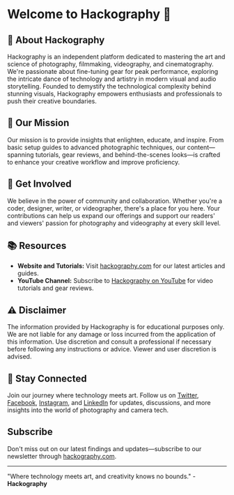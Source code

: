 # Welcome to Hackography 👋

## 📸 About Hackography

Hackography is an independent platform dedicated to mastering the art and science of photography, filmmaking, videography, and cinematography. We're passionate about fine-tuning gear for peak performance, exploring the intricate dance of technology and artistry in modern visual and audio storytelling. Founded to demystify the technological complexity behind stunning visuals, Hackography empowers enthusiasts and professionals to push their creative boundaries.

## 🌟 Our Mission

Our mission is to provide insights that enlighten, educate, and inspire. From basic setup guides to advanced photographic techniques, our content—spanning tutorials, gear reviews, and behind-the-scenes looks—is crafted to enhance your creative workflow and improve proficiency.

## 🙌 Get Involved

We believe in the power of community and collaboration. Whether you're a coder, designer, writer, or videographer, there's a place for you here. Your contributions can help us expand our offerings and support our readers' and viewers' passion for photography and videography at every skill level.

## 📚 Resources

- **Website and Tutorials:** Visit [hackography.com](https://hackography.com) for our latest articles and guides.
- **YouTube Channel:** Subscribe to [Hackography on YouTube](https://youtube.com/hackography) for video tutorials and gear reviews.

## ⚠️ Disclaimer

The information provided by Hackography is for educational purposes only. We are not liable for any damage or loss incurred from the application of this information. Use discretion and consult a professional if necessary before following any instructions or advice. Viewer and user discretion is advised.

## 💬 Stay Connected

Join our journey where technology meets art. Follow us on [Twitter](https://twitter.com/hackographycom), [Facebook](https://www.facebook.com/hackographycom/), [Instagram](https://www.instagram.com/hackographycom/), and [LinkedIn](https://linkedin.com/company/hackography) for updates, discussions, and more insights into the world of photography and camera tech.

## Subscribe

Don't miss out on our latest findings and updates—subscribe to our newsletter through [hackography.com](https://hackography.com).

---

"Where technology meets art, and creativity knows no bounds." - **Hackography**
